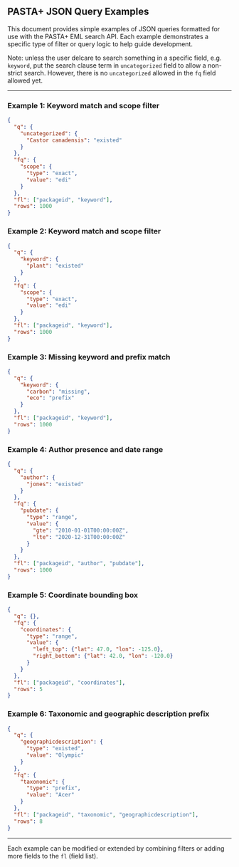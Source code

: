 ## PASTA+ JSON Query Examples

This document provides simple examples of JSON queries formatted for use with the PASTA+ EML search API. Each example demonstrates a specific type of filter or query logic to help guide development.

Note: unless the user delcare to search something in a specific field, e.g.  `keyword`, put the search clause term in `uncategorized` field to allow a non-strict search. However, there is no `uncategorized` allowed in the `fq` field allowed yet.

---

### Example 1: Keyword match and scope filter
```json
{
  "q": {
    "uncategorized": {
      "Castor canadensis": "existed"
    }
  },
  "fq": {
    "scope": {
      "type": "exact",
      "value": "edi"
    }
  },
  "fl": ["packageid", "keyword"],
  "rows": 1000
}
```

### Example 2: Keyword match and scope filter
```json
{
  "q": {
    "keyword": {
      "plant": "existed"
    }
  },
  "fq": {
    "scope": {
      "type": "exact",
      "value": "edi"
    }
  },
  "fl": ["packageid", "keyword"],
  "rows": 1000
}
```

### Example 3: Missing keyword and prefix match
```json
{
  "q": {
    "keyword": {
      "carbon": "missing",
      "eco": "prefix"
    }
  },
  "fl": ["packageid", "keyword"],
  "rows": 1000
}
```

### Example 4: Author presence and date range
```json
{
  "q": {
    "author": {
      "jones": "existed"
    }
  },
  "fq": {
    "pubdate": {
      "type": "range",
      "value": {
        "gte": "2010-01-01T00:00:00Z",
        "lte": "2020-12-31T00:00:00Z"
      }
    }
  },
  "fl": ["packageid", "author", "pubdate"],
  "rows": 1000
}
```

### Example 5: Coordinate bounding box
```json
{
  "q": {},
  "fq": {
    "coordinates": {
      "type": "range",
      "value": {
        "left_top": {"lat": 47.0, "lon": -125.0},
        "right_bottom": {"lat": 42.0, "lon": -120.0}
      }
    }
  },
  "fl": ["packageid", "coordinates"],
  "rows": 5
}
```

### Example 6: Taxonomic and geographic description prefix
```json
{
  "q": {
    "geographicdescription": {
      "type": "existed",
      "value": "Olympic"
    }
  },
  "fq": {
    "taxonomic": {
      "type": "prefix",
      "value": "Acer"
    }
  },
  "fl": ["packageid", "taxonomic", "geographicdescription"],
  "rows": 8
}
```

---

Each example can be modified or extended by combining filters or adding more fields to the `fl` (field list).
